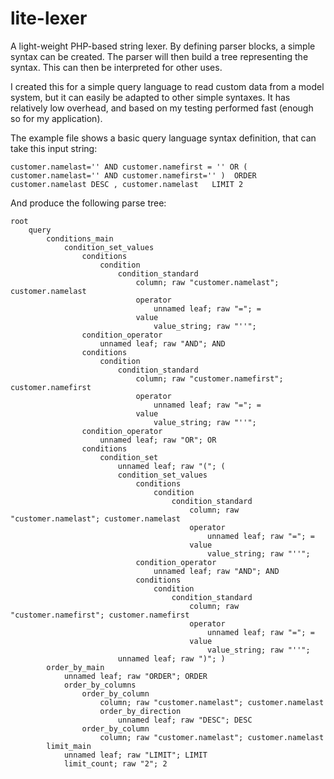 lite-lexer
==============

A light-weight PHP-based string lexer. By defining parser blocks, a simple syntax can be created.
The parser will then build a tree representing the syntax. This can then be interpreted for other
uses.

I created this for a simple query language to read custom data from a model system, but it 
can easily be adapted to other simple syntaxes. It has relatively low overhead, and based on my
testing performed fast (enough so for my application).

The example file shows a basic query language syntax definition, that can
take this input string:

```
customer.namelast='' AND customer.namefirst = '' OR ( customer.namelast='' AND customer.namefirst='' )  ORDER customer.namelast DESC , customer.namelast   LIMIT 2
```

And produce the following parse tree:

```
root
	query
		conditions_main
			condition_set_values
				conditions
					condition
						condition_standard
							column; raw "customer.namelast"; customer.namelast
							operator
								unnamed leaf; raw "="; =
							value
								value_string; raw "''";
				condition_operator
					unnamed leaf; raw "AND"; AND
				conditions
					condition
						condition_standard
							column; raw "customer.namefirst"; customer.namefirst
							operator
								unnamed leaf; raw "="; =
							value
								value_string; raw "''";
				condition_operator
					unnamed leaf; raw "OR"; OR
				conditions
					condition_set
						unnamed leaf; raw "("; (
						condition_set_values
							conditions
								condition
									condition_standard
										column; raw "customer.namelast"; customer.namelast
										operator
											unnamed leaf; raw "="; =
										value
											value_string; raw "''";
							condition_operator
								unnamed leaf; raw "AND"; AND
							conditions
								condition
									condition_standard
										column; raw "customer.namefirst"; customer.namefirst
										operator
											unnamed leaf; raw "="; =
										value
											value_string; raw "''";
						unnamed leaf; raw ")"; )
		order_by_main
			unnamed leaf; raw "ORDER"; ORDER
			order_by_columns
				order_by_column
					column; raw "customer.namelast"; customer.namelast
					order_by_direction
						unnamed leaf; raw "DESC"; DESC
				order_by_column
					column; raw "customer.namelast"; customer.namelast
		limit_main
			unnamed leaf; raw "LIMIT"; LIMIT
			limit_count; raw "2"; 2
```
